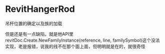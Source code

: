 # RevitHangerRod
吊杆位置的确定以及族的加载

但是还是有一点缺陷，就是他API里 revitDoc.Create.NewFamilyInstance(reference, line, familySymbol)这个没法实现，老是报错，说我的线不在那个面上面，但明明就是在的，就很奇怪

